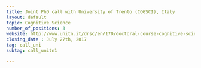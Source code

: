 ```yaml
---
title: Joint PhD call with University of Trento (COGSCI), Italy
layout: default
topic: Cognitive Science
number_of_positions: 3
website: http://www.unitn.it/drsc/en/170/doctoral-course-cognitive-science
closing_date : July 27th, 2017
tag: call_uni
subtag: call_unitn1

---
```

